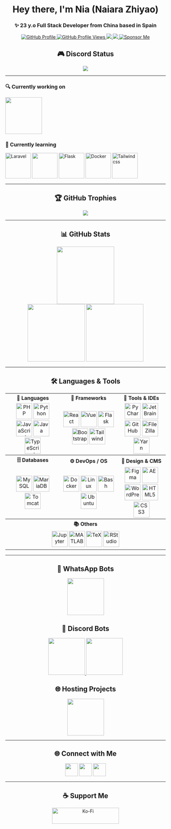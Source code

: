 <h1 align="center">Hey there, I'm Nia (Naiara Zhiyao)</h1>
<h3 align="center">✨ 23 y.o Full Stack Developer from China based in Spain </h3>

<div align="center">
  <a href="https://github.com/lz20r">
    <img src="https://img.shields.io/badge/GitHub%20Profile-lz20r-lightblue?style=for-the-badge&logo=github" alt="GitHub Profile" />
  </a>
  <a href="https://github.com/lz20r">
    <img src="https://komarev.com/ghpvc/?username=lz20r&label=GitHub%20Profile%20Views&color=red&style=for-the-badge" alt="GitHub Profile Views" />
  </a>
  <a href="https://github.com/lz20r">
    <img src="https://img.shields.io/github/followers/lz20r?label=Followers&style=for-the-badge&color=lightblue">
  </a>
  <a href="https://lz20r.link/discord" alt="Discord">
    <img src="https://img.shields.io/discord/1299465748598493276?label=Discord&style=for-the-badge&color=lightblue"/>
  </a>
  <a href="https://github.com/sponsors/lz20r">
    <img src="https://img.shields.io/badge/Sponsor%20Me-❤-lightblue?style=for-the-badge&logo=githubsponsors" alt="Sponsor Me" />
  </a>

</div>

<h2 align="center">🎮 Discord Status</h2>
<p align="center">
  <a href="https://discord.com/users/1033160523044376616">
    <img src="https://lanyard-profile-readme.vercel.app/api/1033160523044376616?theme=dark&bg=2E1A47&animated=false&hideDiscrim=true&borderRadius=25px" />
  </a>
</p>

---

### 🔍 Currently working on
<a href="https://github.com/cinammon-net/panel">
    <img height="115" src="https://github-readme-stats.vercel.app/api/pin/?username=cinammon-net&repo=panel&theme=rose_pine&border_color=61dafb&border_radius=10"/>
  </a>

### 📘 Currently learning

<img src="https://cdn.jsdelivr.net/gh/devicons/devicon@latest/icons/laravel/laravel-original.svg" alt="Laravel" width="80" /> <img src="https://cdn.jsdelivr.net/gh/devicons/devicon@latest/icons/react/react-original.svg" width="80" /> <img src="https://cdn.jsdelivr.net/gh/devicons/devicon@latest/icons/flask/flask-original.svg"  alt="Flask" width="80" /> <img src="https://cdn.jsdelivr.net/gh/devicons/devicon@latest/icons/docker/docker-original.svg" alt="Docker" width="80" /> <img src="https://cdn.jsdelivr.net/gh/devicons/devicon@latest/icons/tailwindcss/tailwindcss-original.svg" alt="Tailwindcss" width="80" />

---

<h2 align="center">🏆 GitHub Trophies</h2>
<p align="center">
  <img src="https://github-profile-trophy.vercel.app/?username=lz20r&theme=darkhub&no-bg=true&margin-w=10" />
</p>

---

<h2 align="center">📊 GitHub Stats</h2>
<p align="center">
  <img height="180" src="https://stats.hedystia.com/api?username=lz20r&theme=omni" />
  <br />
  <img height="180" src="https://github-readme-stats.vercel.app/api/top-langs/?username=lz20r&layout=compact&theme=rose_pine&langs_count=9&border_color=61dafb&border_radius=10" />
  <img height="180" src="https://github-readme-streak-stats.herokuapp.com/?user=lz20r&theme=rose_pine&count-private=true&border=61dafb&border_radius=10" />
</p>

---

<h2 align="center">🛠 Languages & Tools</h2>

<table align="center">
  <tr>
    <th>🧠 Languages</th>
    <th>🔧 Frameworks</th>
    <th>🧰 Tools & IDEs</th>
  </tr>
  <tr>
    <td align="center">
      <img src="https://cdn.jsdelivr.net/gh/devicons/devicon@latest/icons/php/php-original.svg" width="50" alt="PHP"/>
      <img src="https://cdn.jsdelivr.net/gh/devicons/devicon@latest/icons/python/python-original.svg" width="50" alt="Python"/>
      <img src="https://cdn.jsdelivr.net/gh/devicons/devicon@latest/icons/javascript/javascript-original.svg" width="50" alt="JavaScript"/>
      <img src="https://cdn.jsdelivr.net/gh/devicons/devicon@latest/icons/java/java-original.svg" width="50" alt="Java"/>
      <img src="https://cdn.jsdelivr.net/gh/devicons/devicon@latest/icons/typescript/typescript-original.svg" width="50" alt="TypeScript"/>
    </td>
    <td align="center">
      <img src="https://cdn.jsdelivr.net/gh/devicons/devicon@latest/icons/react/react-original.svg" width="50" alt="React"/>
      <img src="https://cdn.jsdelivr.net/gh/devicons/devicon@latest/icons/vuejs/vuejs-plain-wordmark.svg" width="50" alt="Vue"/>
      <img src="https://cdn.jsdelivr.net/gh/devicons/devicon@latest/icons/flask/flask-original.svg" width="50" alt="Flask"/>
      <img src="https://cdn.jsdelivr.net/gh/devicons/devicon@latest/icons/bootstrap/bootstrap-original.svg" width="50" alt="Bootstrap"/>
      <img src="https://cdn.jsdelivr.net/gh/devicons/devicon@latest/icons/tailwindcss/tailwindcss-original.svg" width="50" alt="Tailwind"/>
    </td>
    <td align="center">
      <img src="https://cdn.jsdelivr.net/gh/devicons/devicon@latest/icons/pycharm/pycharm-original.svg" width="50" alt="PyCharm"/>
      <img src="https://cdn.jsdelivr.net/gh/devicons/devicon@latest/icons/jetbrains/jetbrains-original.svg" width="50" alt="JetBrains"/>
      <img src="https://cdn.jsdelivr.net/gh/devicons/devicon@latest/icons/github/github-original.svg" width="50" alt="GitHub"/>
      <img src="https://cdn.jsdelivr.net/gh/devicons/devicon@latest/icons/filezilla/filezilla-original.svg" width="50" alt="FileZilla"/>
      <img src="https://cdn.jsdelivr.net/gh/devicons/devicon@latest/icons/yarn/yarn-line.svg" width="50" alt="Yarn"/>
    </td>
  </tr>

  <tr>
    <th>🗄️ Databases</th>
    <th>⚙️ DevOps / OS</th>
    <th>🎨 Design & CMS</th>
  </tr>
  <tr>
    <td align="center">
      <img src="https://cdn.jsdelivr.net/gh/devicons/devicon@latest/icons/mysql/mysql-original.svg" width="50" alt="MySQL"/>
      <img src="https://cdn.jsdelivr.net/gh/devicons/devicon@latest/icons/mariadb/mariadb-original.svg" width="50" alt="MariaDB"/>
      <img src="https://cdn.jsdelivr.net/gh/devicons/devicon@latest/icons/tomcat/tomcat-original.svg" width="50" alt="Tomcat"/>
    </td>
    <td align="center">
      <img src="https://cdn.jsdelivr.net/gh/devicons/devicon@latest/icons/docker/docker-original.svg" width="50" alt="Docker"/>
      <img src="https://cdn.jsdelivr.net/gh/devicons/devicon@latest/icons/linux/linux-original.svg" width="50" alt="Linux"/>
      <img src="https://cdn.jsdelivr.net/gh/devicons/devicon@latest/icons/bash/bash-plain.svg" width="50" alt="Bash"/>
      <img src="https://cdn.jsdelivr.net/gh/devicons/devicon@latest/icons/ubuntu/ubuntu-original.svg" width="50" alt="Ubuntu"/>
    </td>
    <td align="center">
      <img src="https://cdn.jsdelivr.net/gh/devicons/devicon@latest/icons/figma/figma-original.svg" width="50" alt="Figma"/>
      <img src="https://cdn.jsdelivr.net/gh/devicons/devicon@latest/icons/aftereffects/aftereffects-original.svg" width="50" alt="AE"/>
      <img src="https://cdn.jsdelivr.net/gh/devicons/devicon@latest/icons/wordpress/wordpress-plain-wordmark.svg" width="50" alt="WordPress"/>
      <img src="https://cdn.jsdelivr.net/gh/devicons/devicon@latest/icons/html5/html5-original-wordmark.svg" width="50" alt="HTML5"/>
      <img src="https://cdn.jsdelivr.net/gh/devicons/devicon@latest/icons/css3/css3-original-wordmark.svg" width="50" alt="CSS3"/>
    </td>
  </tr>

  <tr>
    <th colspan="3">📚 Others</th>
  </tr>
  <tr>
    <td align="center" colspan="3">
      <img src="https://cdn.jsdelivr.net/gh/devicons/devicon@latest/icons/jupyter/jupyter-original-wordmark.svg" width="50" alt="Jupyter"/>
      <img src="https://cdn.jsdelivr.net/gh/devicons/devicon@latest/icons/matlab/matlab-original.svg" width="50" alt="MATLAB"/>
      <img src="https://cdn.jsdelivr.net/gh/devicons/devicon@latest/icons/tex/tex-original.svg" width="50" alt="TeX"/>
      <img src="https://cdn.jsdelivr.net/gh/devicons/devicon@latest/icons/rstudio/rstudio-original.svg" width="50" alt="RStudio"/>
    </td>
  </tr>
</table>

---

<h2 align="center">📱 WhatsApp Bots</h2>
<p align="center">
  <a href="https://github.com/lz20r/totorobot.wa">
    <img height="115" src="https://github-readme-stats.vercel.app/api/pin/?username=lz20r&repo=totorobot.wa&theme=rose_pine&border_color=61dafb&border_radius=10"/>
  </a>
</p>

<h2 align="center">💬 Discord Bots</h2>
<p align="center">
  <a href="https://github.com/lz20r/momojs">
    <img height="115" src="https://github-readme-stats.vercel.app/api/pin/?username=lz20r&repo=momojs&theme=rose_pine&border_color=61dafb&border_radius=10"/>
  </a>
  <a href="https://github.com/lz20r/momopy">
    <img height="115" src="https://github-readme-stats.vercel.app/api/pin/?username=lz20r&repo=momopy&theme=rose_pine&border_color=61dafb&border_radius=10"/>
  </a>
</p>

<h2 align="center">🌐 Hosting Projects</h2>
<p align="center">
  <a href="https://github.com/lz20r/cinnamonScripts">
    <img height="115" src="https://github-readme-stats.vercel.app/api/pin/?username=lz20r&repo=cinnamonScripts&theme=rose_pine&border_color=61dafb&border_radius=10"/>
  </a>
</p>

---

<h2 align="center">🌐 Connect with Me</h2>
<p align="center">
  <a href="https://www.instagram.com/zhiyaolezameta20/"><img src="https://raw.githubusercontent.com/rahuldkjain/github-profile-readme-generator/master/src/images/icons/Social/instagram.svg" width="40"/></a>
  <a href="https://www.youtube.com/@4ummin"> <img src="https://raw.githubusercontent.com/rahuldkjain/github-profile-readme-generator/master/src/images/icons/Social/youtube.svg" width="40"/></a>
  <a href="https://discord.gg/hikarinet"><img src="https://raw.githubusercontent.com/rahuldkjain/github-profile-readme-generator/master/src/images/icons/Social/discord.svg" width="40"/></a>
</p>

---

<h2 align="center">☕ Support Me</h2>
<p align="center">
  <a href="https://ko-fi.com/lz20r">
    <img src="https://cdn.ko-fi.com/cdn/kofi3.png?v=3" height="50" width="210" alt="Ko-Fi" />
  </a>
</p>
